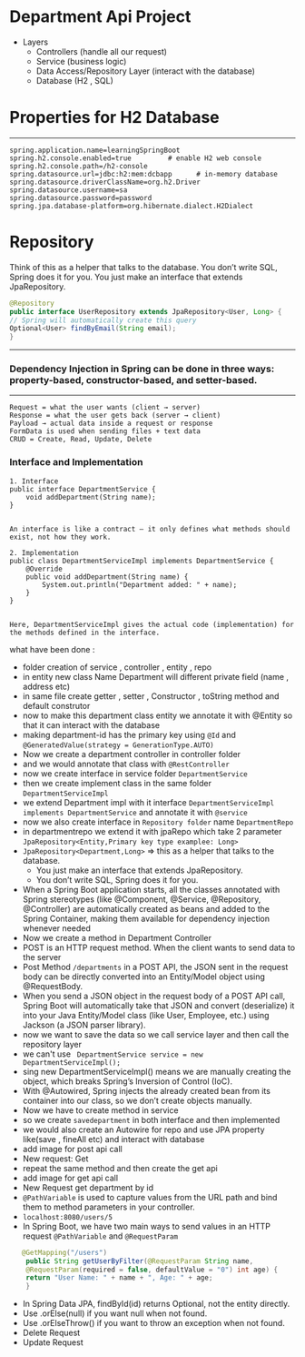 # Department Api Project
 - Layers 
   - Controllers (handle all our request)
   - Service (business logic)
   - Data Access/Repository Layer (interact with the database)
   - Database (H2 , SQL)

   
# Properties for H2 Database

--- 
```properties
spring.application.name=learningSpringBoot
spring.h2.console.enabled=true         # enable H2 web console
spring.h2.console.path=/h2-console
spring.datasource.url=jdbc:h2:mem:dcbapp      # in-memory database
spring.datasource.driverClassName=org.h2.Driver
spring.datasource.username=sa
spring.datasource.password=password
spring.jpa.database-platform=org.hibernate.dialect.H2Dialect
```
# Repository
Think of this as a helper that talks to the database.
You don’t write SQL, Spring does it for you.
You just make an interface that extends JpaRepository.
```java
@Repository
public interface UserRepository extends JpaRepository<User, Long> {
// Spring will automatically create this query
Optional<User> findByEmail(String email);
}
```
---

### Dependency Injection in Spring can be done in three ways: property-based, constructor-based, and setter-based.

---

```text
Request = what the user wants (client → server)
Response = what the user gets back (server → client)
Payload → actual data inside a request or response
FormData is used when sending files + text data
CRUD = Create, Read, Update, Delete
```

### Interface and Implementation
```text 
1. Interface
public interface DepartmentService {
    void addDepartment(String name);
}


An interface is like a contract — it only defines what methods should exist, not how they work.

2. Implementation
public class DepartmentServiceImpl implements DepartmentService {
    @Override
    public void addDepartment(String name) {
        System.out.println("Department added: " + name);
    }
}


Here, DepartmentServiceImpl gives the actual code (implementation) for the methods defined in the interface.
```

what have been done :
 - folder creation of service , controller , entity , repo
 - in entity new class Name Department will different private field (name , address etc)
 - in same file create getter , setter , Constructor ,  toString method and default construtor
 - now to make this department class entity we annotate it with @Entity so that it can interact with the database
 - making department-id has the primary key using `@Id` and `@GeneratedValue(strategy = GenerationType.AUTO)`
 - Now we create a department controller in controller folder
 - and we would annotate that class with `@RestController`
 - now we create interface in service folder `DepartmentService`
 - then we create implement class in the same folder `DepartmentServiceImpl`
 - we extend Department impl with it interface `DepartmentServiceImpl implements DepartmentService` and annotate it with `@service`
 - now we also create interface in `Repository folder` name `DepartmentRepo`
 - in departmentrepo we extend it with jpaRepo which take 2 parameter `JpaRepository<Entity,Primary key type examplee: Long>`
 - `JpaRepository<Department,Long>` => this as a helper that talks to the database.
   - You just make an interface that extends JpaRepository.
   - You don’t write SQL, Spring does it for you.
 - When a Spring Boot application starts, all the classes annotated with Spring stereotypes (like @Component, @Service, @Repository, @Controller) are automatically created as beans and added to the Spring Container, making them available for dependency injection whenever needed
 - Now we create a method in Department Controller
 - POST is an HTTP request method. When the client wants to send data to the server
 - Post Method `/departments`  in a POST API, the JSON sent in the request body can be directly converted into an Entity/Model object using @RequestBody.
 - When you send a JSON object in the request body of a POST API call, Spring Boot will automatically take that JSON and convert (deserialize) it into your Java Entity/Model class (like User, Employee, etc.) using Jackson (a JSON parser library).
 - now we want to save the data so we call service layer and then call the repository layer
 -  we can't use ` DepartmentService service = new DepartmentServiceImpl();`
 - sing new DepartmentServiceImpl() means we are manually creating the object, which breaks Spring’s Inversion of Control (IoC).
 - With @Autowired, Spring injects the already created bean from its container into our class, so we don’t create objects manually.
 - Now we have to create method in service
 - so we create `savedepartment` in both interface and then implemented
 - we would also create an Autowire for repo and use JPA property like(save , fineAll etc) and interact with database
 - add image for post api call
 - New request: Get
 - repeat the same method and then create the get api
 - add image for get api call
 - New Request get department by id 
 - `@PathVariable` is used to capture values from the URL path and bind them to method parameters in your controller.
 - `localhost:8080/users/5`
 - In Spring Boot, we have two main ways to send values in an HTTP request `@PathVariable` and `@RequestParam`
```java
   @GetMapping("/users")
    public String getUserByFilter(@RequestParam String name,
    @RequestParam(required = false, defaultValue = "0") int age) {
    return "User Name: " + name + ", Age: " + age;
    }
```
 - In Spring Data JPA, findById(id) returns Optional<T>, not the entity directly. 
 - Use .orElse(null) if you want null when not found. 
 - Use .orElseThrow() if you want to throw an exception when not found.
 - Delete Request
 - Update Request



